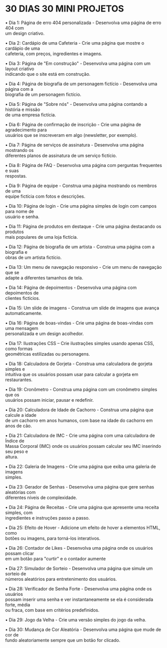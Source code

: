 # 30 DIAS 30 MINI PROJETOS

• Dia 1: Página de erro 404 personalizada - Desenvolva uma página de erro 404 com<br>
um design criativo.

• Dia 2: Cardápio de uma Cafeteria - Crie uma página que mostre o cardápio de uma<br>
cafeteria, com preços, ingredientes e imagens.

• Dia 3: Página de "Em construção" - Desenvolva uma página com um layout criativo<br>
indicando que o site está em construção.

• Dia 4: Página de biografia de um personagem fictício - Desenvolva uma página com a<br>
biografia de um personagem fictício.

• Dia 5: Página de "Sobre nós" - Desenvolva uma página contando a história e missão<br>
de uma empresa fictícia.

• Dia 6: Página de confirmação de inscrição - Crie uma página de agradecimento para<br>
usuários que se inscreveram em algo (newsletter, por exemplo).

• Dia 7: Página de serviços de assinatura - Desenvolva uma página mostrando os<br>
diferentes planos de assinatura de um serviço fictício.

• Dia 8: Página de FAQ - Desenvolva uma página com perguntas frequentes e suas<br>
respostas.

• Dia 9: Página de equipe - Construa uma página mostrando os membros de uma<br>
equipe fictícia com fotos e descrições.

• Dia 10: Página de login - Crie uma página simples de login com campos para nome de<br>
usuário e senha.

• Dia 11: Página de produtos em destaque - Crie uma página destacando os produtos<br>
mais populares de uma loja fictícia.

• Dia 12: Página de biografia de um artista - Construa uma página com a biografia e<br>
obras de um artista fictício.

• Dia 13: Um menu de navegação responsivo - Crie um menu de navegação que se<br>
adapte a diferentes tamanhos de tela.

• Dia 14: Página de depoimentos - Desenvolva uma página com depoimentos de<br>
clientes fictícios.

• Dia 15: Um slide de imagens - Construa um slide de imagens que avança<br>
automaticamente.

• Dia 16: Página de boas-vindas - Crie uma página de boas-vindas com uma mensagem<br>
personalizada e um design acolhedor.

• Dia 17: Ilustrações CSS – Crie ilustrações simples usando apenas CSS, como formas<br>
geométricas estilizadas ou personagens.

• Dia 18: Calculadora de Gorjeta - Construa uma calculadora de gorjeta simples e<br>
intuitiva que os usuários possam usar para calcular a gorjeta em restaurantes.

• Dia 19: Cronômetro - Construa uma página com um cronômetro simples que os<br>
usuários possam iniciar, pausar e redefinir.

• Dia 20: Calculadora de Idade de Cachorro - Construa uma página que calcule a idade<br>
de um cachorro em anos humanos, com base na idade do cachorro em anos de cão.

• Dia 21: Calculadora de IMC - Crie uma página com uma calculadora de Índice de<br>
Massa Corporal (IMC) onde os usuários possam calcular seu IMC inserindo seu peso e<br>
altura.

• Dia 22: Galeria de Imagens - Crie uma página que exiba uma galeria de imagens<br>
simples.

• Dia 23: Gerador de Senhas - Desenvolva uma página que gere senhas aleatórias com<br>
diferentes níveis de complexidade.

• Dia 24: Página de Receitas - Crie uma página que apresente uma receita simples, com<br>
ingredientes e instruções passo a passo.

• Dia 25: Efeito de Hover - Adicione um efeito de hover a elementos HTML, como<br>
botões ou imagens, para torná-los interativos.

• Dia 26: Contador de Likes - Desenvolva uma página onde os usuários possam clicar<br>
em um botão para "curtir" e o contador aumente

• Dia 27: Simulador de Sorteio - Desenvolva uma página que simule um sorteio de<br>
números aleatórios para entretenimento dos usuários.

• Dia 28: Verificador de Senha Forte - Desenvolva uma página onde os usuários<br>
possam inserir uma senha e ver instantaneamente se ela é considerada forte, média<br>
ou fraca, com base em critérios predefinidos.

• Dia 29: Jogo da Velha - Crie uma versão simples do jogo da velha.

• Dia 30: Mudança de Cor Aleatória - Desenvolva uma página que mude de cor de<br>
fundo aleatoriamente sempre que um botão for clicado.
